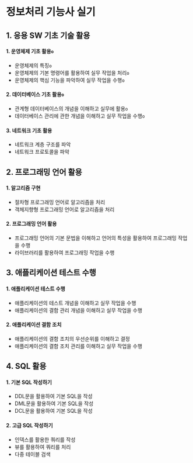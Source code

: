 # 정보처리 기능사 실기

## 1. 응용 SW 기초 기술 활용

#### 1. 운영체제 기초 활용`o`

* 운영체제의 특징`o`
* 운영체제의 기본 명령어를 활용하여 실무 작업을 처리`o`
* 운영체제의 핵심 기능을 파악하여 실무 작업을 수행`o`

#### 2. 데이터베이스 기초 활용`o`

* 관계형 데이터베이스의 개념을 이해하고 실무에 활용`o`
* 데이터베이스 관리에 관한 개념을 이해하고 실무 작업을 수행`o`

#### 3. 네트워크 기초 활용

* 네트워크 계층 구조를 파악
* 네트워크 프로토콜을 파악

## 2. 프로그래밍 언어 활용

#### 1. 알고리즘 구현

* 절차형 프로그래밍 언어로 알고리즘을 처리
* 객체지향형 프로그래밍 언어로 알고리즘을 처리

#### 2. 프로그래밍 언어 활용

* 프로그래밍 언어의 기본 문법을 이해하고 언어의 특성을 활용하여 프로그래밍 작업을 수행
* 라이브러리를 활용하여 프로그래밍 작업을 수행

## 3. 애플리케이션 테스트 수행

#### 1. 애플리케이션 테스트 수행

* 애플리케이션의 테스트 개념을 이해하고 실무 작업을 수행
* 애플리케이션의 결함 관리 개념을 이해하고 실무 작업을 수행

#### 2. 애플리케이션 결함 조치

* 애플리케이션의 결함 조치의 우선순위를 이해하고 결정
* 애플리케이션의 결함 조치 관리를 이해하고 실무 작업을 수행

## 4. SQL 활용

#### 1. 기본 SQL 작성하기

* DDL문을 활용하여 기본 SQL을 작성
* DML문을 활용하여 기본 SQL을 작성
* DCL문을 활용하여 기본 SQL을 작성

#### 2. 고급 SQL 작성하기

* 인덱스를 활용한 쿼리를 작성
* 뷰를 활용하여 쿼리를 처리
* 다중 테이블 검색
